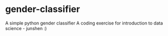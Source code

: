 # gender-classifier
A simple python gender classifier
A coding exercise for introduction to data science - junshen :)
